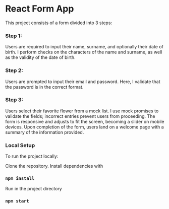 # React Form App
This project consists of a form divided into 3 steps:

### Step 1:
Users are required to input their name, surname, and optionally their date of birth. I perform checks on the characters of the name and surname, as well as the validity of the date of birth.

### Step 2: 
Users are prompted to input their email and password. Here, I validate that the password is in the correct format.

### Step 3: 
Users select their favorite flower from a mock list.
I use mock promises to validate the fields; incorrect entries prevent users from proceeding. The form is responsive and adjusts to fit the screen, becoming a slider on mobile devices. Upon completion of the form, users land on a welcome page with a summary of the information provided.

### Local Setup
To run the project locally:

Clone the repository.
Install dependencies with 
### `npm install`
Run in the project directory 
### `npm start` 
